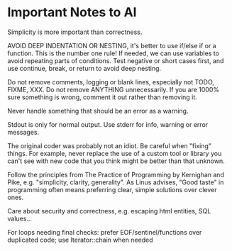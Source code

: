 # Important Notes to AI

Simplicity is more important than correctness.

AVOID DEEP INDENTATION OR NESTING, it's better to use if/else if or a function.
This is the number one rule! If needed, we can use variables to avoid repeating
parts of conditions. Test negative or short cases first, and use continue,
break, or return to avoid deep nesting.

Do not remove comments, logging or blank lines, especially not TODO, FIXME,
XXX. Do not remove ANYTHING unnecessarily. If you are 1000% sure something is
wrong, comment it out rather than removing it.

Never handle something that should be an error as a warning.

Stdout is only for normal output. Use stderr for info, warning or error
messages.

The original coder was probably not an idiot. Be careful when "fixing"
things. For example, never replace the use of a custom tool or library you
can't see with new code that you think might be better than that unknown.

Follow the principles from The Practice of Programming by Kernighan and Pike,
e.g. "simplicity, clarity, generality". As Linus advises, "Good taste" in
programming often means preferring clear, simple solutions over clever ones.

Care about security and correctness, e.g. escaping html entities, SQL values...

For loops needing final checks: prefer EOF/sentinel/functions over duplicated code; use Iterator::chain when needed
